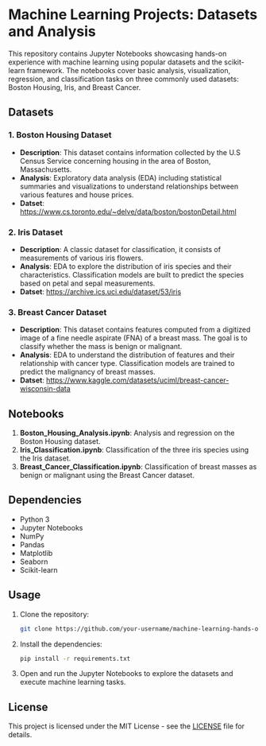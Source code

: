 # Machine Learning Projects: Datasets and Analysis

This repository contains Jupyter Notebooks showcasing hands-on experience with machine learning using popular datasets and the scikit-learn framework. The notebooks cover basic analysis, visualization, regression, and classification tasks on three commonly used datasets: Boston Housing, Iris, and Breast Cancer.

## Datasets

### 1. Boston Housing Dataset
- **Description**: This dataset contains information collected by the U.S Census Service concerning housing in the area of Boston, Massachusetts.
- **Analysis**: Exploratory data analysis (EDA) including statistical summaries and visualizations to understand relationships between various features and house prices.
- **Datset**: https://www.cs.toronto.edu/~delve/data/boston/bostonDetail.html

### 2. Iris Dataset
- **Description**: A classic dataset for classification, it consists of measurements of various iris flowers.
- **Analysis**: EDA to explore the distribution of iris species and their characteristics. Classification models are built to predict the species based on petal and sepal measurements.
- **Datset**: https://archive.ics.uci.edu/dataset/53/iris

### 3. Breast Cancer Dataset
- **Description**: This dataset contains features computed from a digitized image of a fine needle aspirate (FNA) of a breast mass. The goal is to classify whether the mass is benign or malignant.
- **Analysis**: EDA to understand the distribution of features and their relationship with cancer type. Classification models are trained to predict the malignancy of breast masses.
- **Datset**: https://www.kaggle.com/datasets/uciml/breast-cancer-wisconsin-data

## Notebooks

1. **Boston_Housing_Analysis.ipynb**: Analysis and regression on the Boston Housing dataset.
2. **Iris_Classification.ipynb**: Classification of the three iris species using the Iris dataset.
3. **Breast_Cancer_Classification.ipynb**: Classification of breast masses as benign or malignant using the Breast Cancer dataset.

## Dependencies

- Python 3
- Jupyter Notebooks
- NumPy
- Pandas
- Matplotlib
- Seaborn
- Scikit-learn

## Usage

1. Clone the repository:

    ```bash
    git clone https://github.com/your-username/machine-learning-hands-on.git
    ```

2. Install the dependencies:

    ```bash
    pip install -r requirements.txt
    ```

3. Open and run the Jupyter Notebooks to explore the datasets and execute machine learning tasks.

## License

This project is licensed under the MIT License - see the [LICENSE](LICENSE) file for details.
